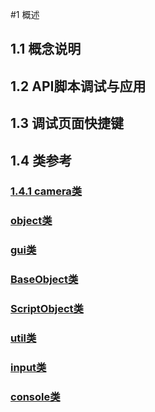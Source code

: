 #1 概述

## 1.1 概念说明

## 1.2 API脚本调试与应用

## 1.3 调试页面快捷键

## 1.4 类参考
 
 ### [1.4.1 camera类](Content/camera.md) 
 ### [object类](Content/object.md)
 ### [gui类](Content/gui.md)
 ### [BaseObject类](Content/BaseObject.md)
 ### [ScriptObject类](Content/ScriptObject.md)
 ### [util类](Content/util.md)
 ### [input类](Content/input.md)
 ### [console类](Content/console.md)

